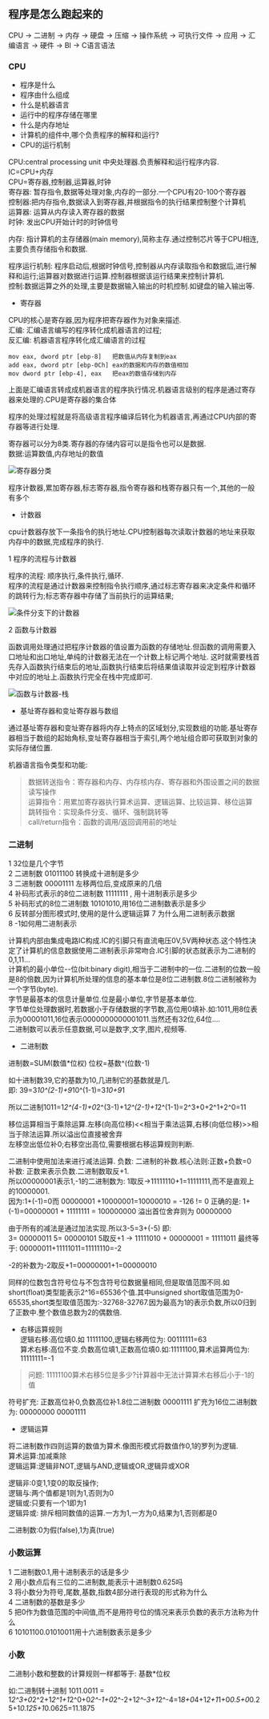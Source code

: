 ## 程序是怎么跑起来的

CPU -> 二进制 -> 内存 -> 硬盘 -> 压缩 -> 操作系统 -> 可执行文件 -> 应用 -> 汇编语言 -> 硬件 -> BI -> C语言语法

### CPU

- 程序是什么
- 程序由什么组成
- 什么是机器语言
- 运行中的程序存储在哪里
- 什么是内存地址
- 计算机的组件中,哪个负责程序的解释和运行?
- CPU的运行机制

CPU:central processing unit 中央处理器.负责解释和运行程序内容.    
IC=CPU+内存    
CPU=寄存器,控制器,运算器,时钟     
寄存器: 暂存指令,数据等处理对象,内存的一部分.一个CPU有20-100个寄存器    
控制器:把内存指令,数据读入到寄存器,并根据指令的执行结果控制整个计算机    
运算器: 运算从内存读入寄存器的数据    
时钟: 发出CPU开始计时的时钟信号     

内存: 指计算机的主存储器(main memory),简称主存.通过控制芯片等于CPU相连,主要负责存储指令和数据.

程序运行机制: 程序启动后,根据时钟信号,控制器从内存读取指令和数据后,进行解释和运行;运算器对数据进行运算.控制器根据该运行结果来控制计算机.    
控制:数据运算之外的处理,主要是数据输入输出的时机控制.如键盘的输入输出等.

- 寄存器

CPU的核心是寄存器,因为程序把寄存器作为对象来描述.    
汇编: 汇编语言编写的程序转化成机器语言的过程;    
反汇编: 机器语言程序转化成汇编语言的过程

```
mov eax, dword ptr [ebp-8]   把数值从内存复制到eax    
add eax, dword ptr [ebp-0Ch] eax的数据和内存的数值相加    
mov dword ptr [ebp-4], eax   把eax的数值存储到内存
```
上面是汇编语言转成成机器语言的程序执行情况.机器语言级别的程序是通过寄存器来处理的.CPU是寄存器的集合体

程序的处理过程就是将高级语言程序编译后转化为机器语言,再通过CPU内部的寄存器等进行处理.

寄存器可以分为8类.寄存器的存储内容可以是指令也可以是数据.    
数据:运算数值,内存地址的数值    

![寄存器分类](https://upload-images.jianshu.io/upload_images/4933701-4cc3831e6b621953.png?imageMogr2/auto-orient/strip|imageView2/2/w/1200/format/webp)

程序计数器,累加寄存器,标志寄存器,指令寄存器和栈寄存器只有一个,其他的一般有多个

- 计数器

cpu计数器存放下一条指令的执行地址.CPU控制器每次读取计数器的地址来获取内存中的数据,完成程序的执行.

1 程序的流程与计数器

程序的流程: 顺序执行,条件执行,循环.    
程序的流程是通过计数器来控制指令执行顺序,通过标志寄存器来决定条件和循环的跳转行为;标志寄存器中存储了当前执行的运算结果;

![条件分支下的计数器](https://img1.baidu.com/it/u=3728839880,2864243253&fm=253&fmt=auto&app=138&f=JPG?w=991&h=500)

2 函数与计数器

函数调用处理通过把程序计数器的值设置为函数的存储地址.但函数的调用需要入口地址和出口地址,单纯的计数器无法在一个计数上标记两个地址.
这时就需要栈首先存入函数执行结束后的地址,函数执行结束后将结果值读取并设定到程序计数器中对应的地址上.函数执行完全在栈中完成即可.

![函数与计数器-栈](https://img0.baidu.com/it/u=3382044954,2575628411&fm=253&fmt=auto&app=138&f=PNG?w=635&h=479)

- 基址寄存器和变址寄存器与数组

通过基址寄存器和变址寄存器将内存上特点的区域划分,实现数组的功能.基址寄存器相当于数组的起始角标,变址寄存器相当于索引,两个地址组合即可获取到对象的实际存储位置.

机器语言指令类型和功能:    

> 数据转送指令：寄存器和内存、内存核内存、寄存器和外围设置之间的数据读写操作    
运算指令：用累加寄存器执行算术运算、逻辑运算、比较运算、移位运算    
跳转指令：实现条件分支、循环、强制跳转等    
call/return指令：函数的调用/返回调用前的地址    


### 二进制

1 32位是几个字节    
2 二进制数 01011100 转换成十进制是多少    
3 二进制数 00001111 左移两位后,变成原来的几倍    
4 补码形式表示的8位二进制数 11111111 , 用十进制表示是多少    
5 补码形式的8位二进制数 10101010,用16位二进制数表示是多少    
6 反转部分图形模式时,使用的是什么逻辑运算
7 为什么用二进制表示数据    
8 -1如何用二进制表示 

计算机内部由集成电路IC构成.IC的引脚只有直流电压0V,5V两种状态.这个特性决定了计算机的信息数据使用二进制表示非常吻合.IC引脚的状态就表示为二进制的0,1,11...    
计算机的最小单位--位(bit:binary digit),相当于二进制中的一位.二进制的位数一般是8的倍数,因为计算机所处理的信息的基本单位是8位二进制数.8位二进制被称为一个字节(byte).    
字节是最基本的信息计量单位.位是最小单位,字节是基本单位.    
字节单位处理数据时,若数据小于存储数据的字节数,高位用0填补.如:1011,用8位表示为00001011,16位表示0000000000001011.当然还有32位,64位....      
二进制数可以表示任意数据,可以是数字,文字,图片,视频等.

- 二进制数

进制数=SUM(数值*位权)
位权=基数^(位数-1)
 
如十进制数39,它的基数为10,几进制它的基数就是几.    
即: 39=3*10^(2-1)+9*10^(1-1)=3*10+9*1

所以二进制1011=1*2^(4-1)+0*2^(3-1)+1*2^(2-1)+1*2^(1-1)=2^3+0+2^1+2^0=11

移位运算相当于乘除运算.左移(向高位移)<<相当于乘法运算,右移(向低位移)>>相当于除法运算.所以溢出位直接被舍弃    
左移空出低位补0;右移空出高位,需要根据右移运算规则判断.

二进制中使用加法来进行减法运算.
负数: 二进制的补数.核心法则:正数+负数=0    
补数: 正数来表示负数.二进制数取反+1.    
所以00000001表示1,-1的二进制数为: 1取反->11111110+1=11111111,而不是直观上的10000001.    
因为:1+(-1)=0而 00000001 +10000001=10000010 = -126 != 0 
正确的是: 1+(-1)=00000001 + 11111111 = 100000000 溢出首位舍弃则为 00000000 

由于所有的减法是通过加法实现.所以3-5=3+(-5)
即:     
3= 00000011
5= 00000101 5取反+1 -> 11111010 + 00000001 = 11111011
最终等于: 00000011+11111011=11111110=-2

-2的补数为-2取反+1=00000001+1=00000010

同样的位数包含符号位与不包含符号位数据量相同,但是取值范围不同.如short(float)类型能表示2^16=65536个值.其中unsigned short取值范围为0-65535,short类型取值范围为:-32768-32767.因为最高为1的表示负数,所以0归到了正数中.整个数值总数为2的偶数倍.

- 右移运算规则    
逻辑右移:高位填0.如 11111100,逻辑右移两位为: 00111111=63    
算术右移:高位不变.负数高位填1,正数高位填0.如:11111100,算术运算两位为: 11111111=-1

> 问题: 11111100算术右移5位是多少?计算器中无法计算算术右移后小于-1的值

符号扩充: 正数高位补0,负数高位补1.8位二进制数 00001111 扩充为16位二进制数为: 00000000 00001111 

- 逻辑运算

将二进制数作四则运算的数值为算术.像图形模式将数值作0,1的罗列为逻辑.    
算术运算:加减乘除    
逻辑运算:逻辑非NOT,逻辑与AND,逻辑或OR,逻辑异或XOR

逻辑非:0变1,1变0的取反操作;    
逻辑与:两个值都是1则为1,否则为0    
逻辑或:只要有一个1即为1    
逻辑异或: 排斥相同数值的运算.一方为1,一方为0,结果为1,否则都是0

二进制数:0为假(false),1为真(true)


### 小数运算

1 二进制数0.1,用十进制表示的话是多少    
2 用小数点后有三位的二进制数,能表示十进制数0.625吗    
3 将小数分为符号,尾数,基数,指数4部分进行表现的形式称为什么    
4 二进制数的基数是多少    
5 把0作为数值范围的中间值,而不是用符号位的情况来表示负数的表示方法称为什么    
6 10101100.01010011用十六进制数表示是多少    


### 小数

二进制小数和整数的计算规则一样都等于: 基数*位权

如:二进制转十进制 1011.0011 = 1*2^3+0*2^2+1*2^1+1*2^0+0*2^-1+0*2^-2+1*2^-3+1*2^-4=1*8+0*4+1*2+1*1+0*0.5+0*0.25+1*0.125+1*0.0625=11.1875
















